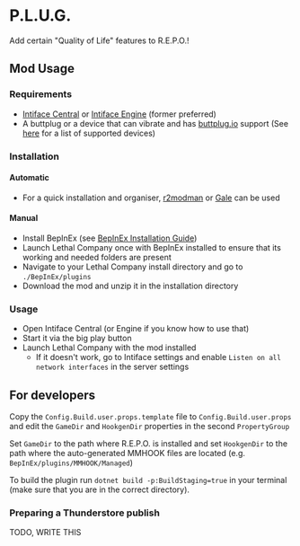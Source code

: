 # P.L.U.G.
Add certain "Quality of Life" features to R.E.P.O.!

## Mod Usage

### Requirements
- [Intiface Central](https://github.com/intiface/intiface-central/releases) or [Intiface Engine](https://github.com/intiface/intiface-engine/releases) (former preferred)
- A buttplug or a device that can vibrate and has [buttplug.io](https://buttplug.io) support (See [here](https://iostindex.com/?filter0Availability=Available%2CDIY&filter1ButtplugSupport=4&filter2Features=OutputsVibrators) for a list of supported devices)

### Installation

#### Automatic

- For a quick installation and organiser, [r2modman](https://github.com/ebkr/r2modmanPlus) or [Gale](https://github.com/Kesomannen/gale) can be used

#### Manual
- Install BepInEx (see [BepInEx Installation Guide](https://docs.bepinex.dev/articles/user_guide/installation/index.html))
- Launch Lethal Company once with BepInEx installed to ensure that its working and needed folders are present
- Navigate to your Lethal Company install directory and go to `./BepInEx/plugins`
- Download the mod and unzip it in the installation directory

### Usage
- Open Intiface Central (or Engine if you know how to use that)
- Start it via the big play button
- Launch Lethal Company with the mod installed
    - If it doesn't work, go to Intiface settings and enable `Listen on all network interfaces` in the server settings

## For developers
Copy the `Config.Build.user.props.template` file to `Config.Build.user.props`
and edit the `GameDir` and `HookgenDir` properties in the second `PropertyGroup`

Set `GameDir` to the path where R.E.P.O. is installed and set `HookgenDir` to
the path where the auto-generated MMHOOK files are located (e.g. `BepInEx/plugins/MMHOOK/Managed`)

To build the plugin run `dotnet build -p:BuildStaging=true` in your terminal
(make sure that you are in the correct directory).

### Preparing a Thunderstore publish
TODO, WRITE THIS
